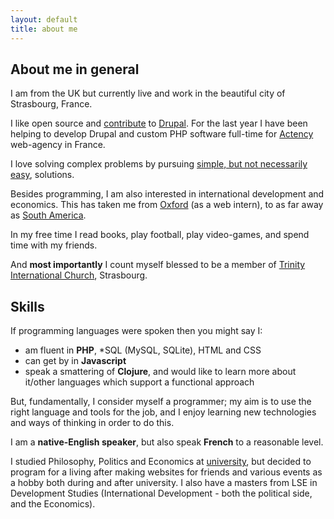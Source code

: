 ```yaml
---
layout: default
title: about me
---
```


About me in general
-------------------

I am from the UK but currently live and work in the beautiful city of Strasbourg, France.

I like open source and [contribute](http://drupal.org/user/427352) to [Drupal](http://www.drupal.org). For the last year I have been helping to develop Drupal and custom PHP software full-time for [Actency](http://www.actency.fr) web-agency in France.

I love solving complex problems by pursuing [simple, but not necessarily easy](http://www.infoq.com/presentations/Simple-Made-Easy), solutions.

Besides programming, I am also interested in international development and economics. This has taken me from [Oxford](http://www.oxfam.org/) (as a web intern), to as far away as [South America](http://www.latinlink.org/).

In my free time I read books, play football, play video-games, and spend time with my friends. 

And **most importantly** I count myself blessed to be a member of [Trinity International Church](http://trinitystrasbourg.org/), Strasbourg.

Skills
------

If programming languages were spoken then you might say I:

- am fluent in **PHP**, \*SQL (MySQL, SQLite), HTML and CSS
- can get by in **Javascript**
- speak a smattering of **Clojure**, and would like to learn more about it/other languages which support a functional approach

But, fundamentally, I consider myself a programmer; my aim is to use the right language and tools for the job, and I enjoy learning new technologies and ways of thinking in order to do this.

I am a **native-English speaker**, but also speak **French** to a reasonable level.

I studied Philosophy, Politics and Economics at [university](http://www.ox.ac.uk), but decided to program for a living after making websites for friends and various events as a hobby both during and after university. I also have a masters from LSE in Development Studies (International Development - both the political side, and the Economics).
